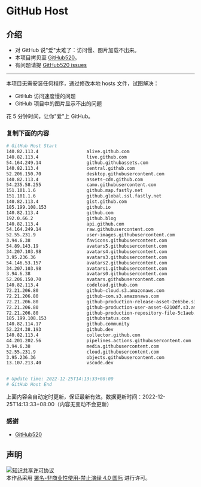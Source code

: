 # GitHub Host
## 介绍
- 对 GitHub 说"爱"太难了：访问慢、图片加载不出来。
- 本项目拷贝至 [GitHub520](https://github.com/521xueweihan/GitHub520)。
- 有问题请提 [GitHub520 issues](https://github.com/521xueweihan/GitHub520/issues/new)

---

本项目无需安装任何程序，通过修改本地 hosts 文件，试图解决：
- GitHub 访问速度慢的问题
- GitHub 项目中的图片显示不出的问题

花 5 分钟时间，让你"爱"上 GitHub。

### 复制下面的内容
```bash
# GitHub Host Start
140.82.113.4                  alive.github.com
140.82.113.4                  live.github.com
54.164.249.14                 github.githubassets.com
140.82.113.4                  central.github.com
52.206.150.70                 desktop.githubusercontent.com
140.82.113.4                  assets-cdn.github.com
54.235.58.255                 camo.githubusercontent.com
151.101.1.6                   github.map.fastly.net
151.101.1.6                   github.global.ssl.fastly.net
140.82.113.4                  gist.github.com
185.199.108.153               github.io
140.82.113.4                  github.com
192.0.66.2                    github.blog
140.82.113.4                  api.github.com
54.164.249.14                 raw.githubusercontent.com
52.55.231.9                   user-images.githubusercontent.com
3.94.6.38                     favicons.githubusercontent.com
54.89.143.19                  avatars5.githubusercontent.com
34.207.103.98                 avatars4.githubusercontent.com
3.95.236.36                   avatars3.githubusercontent.com
54.146.53.157                 avatars2.githubusercontent.com
34.207.103.98                 avatars1.githubusercontent.com
3.94.6.38                     avatars0.githubusercontent.com
52.206.150.70                 avatars.githubusercontent.com
140.82.113.4                  codeload.github.com
72.21.206.80                  github-cloud.s3.amazonaws.com
72.21.206.80                  github-com.s3.amazonaws.com
72.21.206.80                  github-production-release-asset-2e65be.s3.amazonaws.com
72.21.206.80                  github-production-user-asset-6210df.s3.amazonaws.com
72.21.206.80                  github-production-repository-file-5c1aeb.s3.amazonaws.com
185.199.108.153               githubstatus.com
140.82.114.17                 github.community
52.224.38.193                 github.dev
140.82.113.4                  collector.github.com
44.201.202.56                 pipelines.actions.githubusercontent.com
3.94.6.38                     media.githubusercontent.com
52.55.231.9                   cloud.githubusercontent.com
3.95.236.36                   objects.githubusercontent.com
13.107.213.40                 vscode.dev


# Update time: 2022-12-25T14:13:33+08:00
# GitHub Host End

```
上面内容会自动定时更新，保证最新有效。数据更新时间：2022-12-25T14:13:33+08:00（内容无变动不会更新）

### 感谢

- [GitHub520](https://github.com/521xueweihan/GitHub520)

## 声明
<a rel="license" href="https://creativecommons.org/licenses/by-nc-nd/4.0/deed.zh"><img alt="知识共享许可协议" style="border-width: 0" src="https://licensebuttons.net/l/by-nc-nd/4.0/88x31.png"></a><br>本作品采用 <a rel="license" href="https://creativecommons.org/licenses/by-nc-nd/4.0/deed.zh">署名-非商业性使用-禁止演绎 4.0 国际</a> 进行许可。